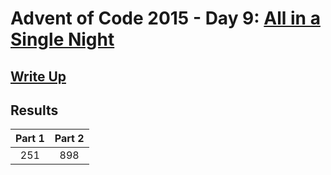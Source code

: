 # Advent of Code 2015 - Day 9: [All in a Single Night](https://adventofcode.com/2015/day/9)

## [Write Up](https://github.com/CodingAP/advent-of-code/blob/main/writeups/2015/day9_writeup.md)
## Results
| Part 1 | Part 2 | 
|:---:|:---:|
| 251 | 898 |